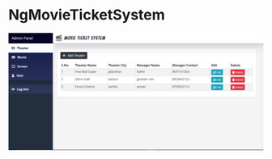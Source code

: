 # NgMovieTicketSystem

![alt first](https://github.com/BarboolRahhi/ng_movie_ticket_system/blob/master/1.PNG)
